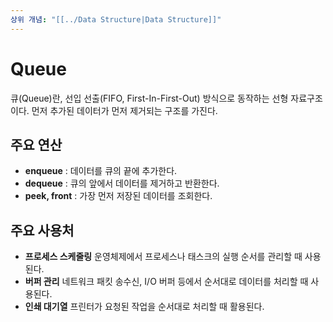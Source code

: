 ```yaml
---
상위 개념: "[[../Data Structure|Data Structure]]"
---
```

# Queue
큐(Queue)란, 선입 선출(FIFO, First-In-First-Out) 방식으로 동작하는 선형 자료구조이다. 먼저 추가된 데이터가 먼저 제거되는 구조를 가진다.

## **주요 연산**

- **enqueue** : 데이터를 큐의 끝에 추가한다.
- **dequeue** : 큐의 앞에서 데이터를 제거하고 반환한다.
- **peek, front** : 가장 먼저 저장된 데이터를 조회한다.
    

## **주요 사용처**
- **프로세스 스케줄링**
    운영체제에서 프로세스나 태스크의 실행 순서를 관리할 때 사용된다.
- **버퍼 관리**
    네트워크 패킷 송수신, I/O 버퍼 등에서 순서대로 데이터를 처리할 때 사용된다.
- **인쇄 대기열**
    프린터가 요청된 작업을 순서대로 처리할 때 활용된다.